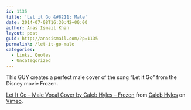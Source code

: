 ```yaml
---
id: 1135
title: 'Let it Go &#8211; Male'
date: 2014-07-08T16:30:42+00:00
author: Anas Ismail Khan
layout: post
guid: http://anasismail.com/?p=1135
permalink: /let-it-go-male
categories:
  - Links, Quotes
  - Uncategorized
---
```

This GUY creates a perfect male cover of the song &#8220;Let it Go&#8221; from the Disney movie Frozen.



[Let It Go &#8211; Male Vocal Cover by Caleb Hyles &#8211; Frozen](http://vimeo.com/91467635) from [Caleb Hyles](http://vimeo.com/calebhyles) on [Vimeo](https://vimeo.com).
